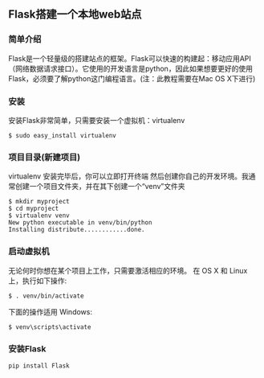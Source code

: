 ## Flask搭建一个本地web站点

### 简单介绍
Flask是一个轻量级的搭建站点的框架。Flask可以快速的构建起：移动应用API（网络数据请求接口）。它使用的开发语言是python，因此如果想要更好的使用Flask，必须要了解python这门编程语言。(注：此教程需要在Mac OS X下进行)

### 安装
安装Flask非常简单，只需要安装一个虚拟机：virtualenv
```
$ sudo easy_install virtualenv
```

### 项目目录(新建项目)
virtualenv 安装完毕后，你可以立即打开终端 然后创建你自己的开发环境。我通常创建一个项目文件夹，并在其下创建一个“venv”文件夹
```
$ mkdir myproject
$ cd myproject
$ virtualenv venv
New python executable in venv/bin/python
Installing distribute............done.
```

### 启动虚拟机
无论何时你想在某个项目上工作，只需要激活相应的环境。
在 OS X 和 Linux 上，执行如下操作:
```
$ . venv/bin/activate
```
下面的操作适用 Windows:
```
$ venv\scripts\activate
```

### 安装Flask
```
pip install Flask
```

